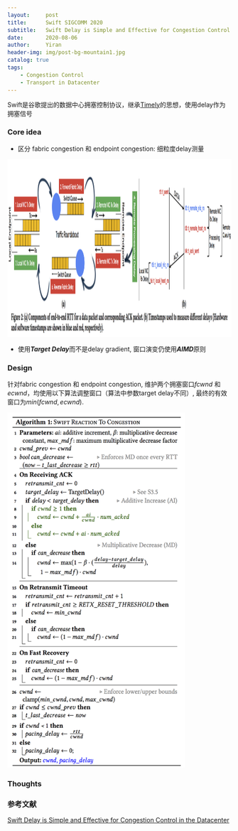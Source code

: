 ```yaml
---
layout:     post
title:      Swift SIGCOMM 2020
subtitle:   Swift Delay is Simple and Effective for Congestion Control in the Datacenter
date:       2020-08-06
author:     Yiran
header-img: img/post-bg-mountain1.jpg
catalog: true
tags:
    - Congestion Control
    - Transport in Datacenter
---
```





Swift是谷歌提出的数据中心拥塞控制协议，继承[Timely](https://yi-ran.github.io/2019/03/27/Timely-NSDI-2015/)的思想，使用delay作为拥塞信号


### Core idea

- 区分 fabric congestion 和 endpoint congestion: 细粒度delay测量

<img width="750" height="400" src="/img/post-swift-1.png"/>


- 使用***Target Delay***而不是delay gradient, 窗口演变仍使用***AIMD***原则


### Design

针对fabric congestion 和 endpoint congestion, 维护两个拥塞窗口$fcwnd$ 和 $ecwnd$，均使用以下算法调整窗口（算法中参数target delay不同）, 最终的有效窗口为$min(fcwnd, ecwnd)$.

<img width="400" height="800" src="/img/post-swift-2.png"/>
  

### Thoughts




### 参考文献

[Swift Delay is Simple and Effective for Congestion Control in the Datacenter](https://dl.acm.org/doi/pdf/10.1145/3387514.3406591)





